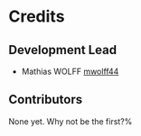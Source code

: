 # Credits

## Development Lead

- Mathias WOLFF [mwolff44](https://github.com/mwolff44)

## Contributors

None yet. Why not be the first?%  
